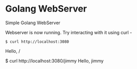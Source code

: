 # Golang WebServer
Simple Golang WebServer


Webserver is now running. Try interacting with it using curl -

```
$ curl http://localhost:3080
```
Hello, /


$ curl http://localhost:3080/jimmy
Hello, jimmy
